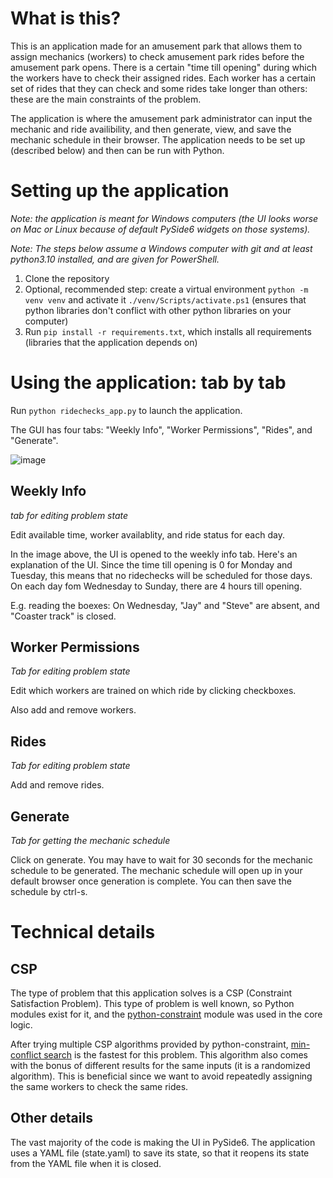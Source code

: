 # What is this?

This is an application made for an amusement park that allows them to assign mechanics (workers) to check amusement park rides before the amusement park opens. 
There is a certain "time till opening" during which the workers have to check their assigned rides. 
Each worker has a certain set of rides that they can check and some rides take longer than others: 
these are the main constraints of the problem. 

The application is where the amusement park administrator can input the mechanic and ride availibility, 
and then generate, view, and save the mechanic schedule in their browser.
The application needs to be set up (described below) and then can be run with Python.

# Setting up the application

*Note: the application is meant for Windows computers (the UI looks worse on Mac or Linux because of default PySide6 widgets on those systems).*

*Note: The steps below assume a Windows computer with git and at least python3.10 installed, and are given for PowerShell.*

1. Clone the repository
2. Optional, recommended step: create a virtual environment `python -m venv venv` and activate it `./venv/Scripts/activate.ps1`
   (ensures that python libraries don't conflict with other python libraries on your computer)
3. Run `pip install -r requirements.txt`, which installs all requirements (libraries that the application depends on)

# Using the application: tab by tab

Run `python ridechecks_app.py` to launch the application.

The GUI has four tabs: "Weekly Info", "Worker Permissions", "Rides", and "Generate".

![image](https://github.com/bensmus/ridechecks-final/assets/37351071/f0f8f77c-8ecd-41e4-bc90-1caeb39da68e)

## Weekly Info

*tab for editing problem state*

Edit available time, worker availablity, and ride status for each day.

In the image above, the UI is opened to the weekly info tab. Here's an explanation of the UI. Since the time till opening is 0 for Monday and Tuesday, this means that no ridechecks
will be scheduled for those days. On each day fom Wednesday to Sunday, there are 4 hours till opening. 

E.g. reading the boexes: On Wednesday, "Jay" and "Steve" are absent, and "Coaster track" is closed.

## Worker Permissions

*Tab for editing problem state*

Edit which workers are trained on which ride by clicking checkboxes.

Also add and remove workers.

## Rides

*Tab for editing problem state*

Add and remove rides.

## Generate

*Tab for getting the mechanic schedule*

Click on generate. You may have to wait for 30 seconds for the mechanic schedule to be generated.
The mechanic schedule will open up in your default browser once generation is complete. You can then save the schedule by ctrl-s.

# Technical details

## CSP

The type of problem that this application solves is a CSP (Constraint Satisfaction Problem).
This type of problem is well known, so Python modules exist for it, and the
[python-constraint](https://github.com/python-constraint/python-constraint) module was used in the core logic.

After trying multiple CSP algorithms provided by python-constraint, 
[min-conflict search](https://en.wikipedia.org/wiki/Min-conflicts_algorithm) is the fastest for this problem.
This algorithm also comes with the bonus of different results for the same inputs (it is a randomized algorithm). 
This is beneficial since we want to avoid repeatedly assigning the same workers to check the same rides.

## Other details

The vast majority of the code is making the UI in PySide6. 
The application uses a YAML file (state.yaml) to save its state, so that it reopens its state from the YAML file when it is closed.
